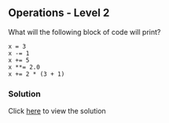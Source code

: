## Operations - Level 2

What will the following block of code will print?

```
x = 3
x -= 1
x += 5
x **= 2.0
x += 2 * (3 + 1)
```

### Solution

Click [here](solutions/numbers/operations_lvl_2.md) to view the solution
